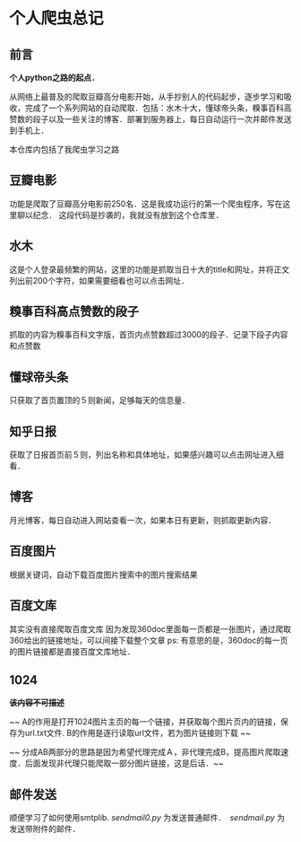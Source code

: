 # 个人爬虫总记

## 前言

**个人python之路的起点．**

从网络上最普及的爬取豆瓣高分电影开始，从手抄别人的代码起步，逐步学习和吸收，完成了一个系列网站的自动爬取．包括：水木十大，懂球帝头条，糗事百科高赞数的段子以及一些关注的博客．部署到服务器上，每日自动运行一次并邮件发送到手机上．

本仓库内包括了我爬虫学习之路

## 豆瓣电影

功能是爬取了豆瓣高分电影前250名．这是我成功运行的第一个爬虫程序，写在这里聊以纪念．
这段代码是抄袭的，我就没有放到这个仓库里．

## 水木

这是个人登录最频繁的网站，这里的功能是抓取当日十大的title和网址，并将正文列出前200个字符，如果需要细看也可以点击网址．

## 糗事百科高点赞数的段子

抓取的内容为糗事百科文字版，首页内点赞数超过3000的段子．记录下段子内容和点赞数

## 懂球帝头条

只获取了首页置顶的５则新闻，足够每天的信息量．

## 知乎日报

获取了日报首页前５则，列出名称和具体地址，如果感兴趣可以点击网址进入细看．

## 博客

月光博客，每日自动进入网站查看一次，如果本日有更新，则抓取更新内容．

## 百度图片

根据关键词，自动下载百度图片搜索中的图片搜索结果

## 百度文库

其实没有直接爬取百度文库
因为发现360doc里面每一页都是一张图片，通过爬取360给出的链接地址，可以间接下载整个文章
ps: 有意思的是，360doc的每一页的图片链接都是直接百度文库地址．

## 1024

~~**该内容不可描述**~~

~~ A的作用是打开1024图片主页的每一个链接，并获取每个图片页内的链接，保存为url.txt文件. B的作用是逐行读取url文件，若为图片链接则下载 ~~

~~ 分成AB两部分的思路是因为希望代理完成Ａ，非代理完成B，提高图片爬取速度．后面发现非代理只能爬取一部分图片链接，这是后话．~~

## 邮件发送

顺便学习了如何使用smtplib.
*sendmail0.py* 为发送普通邮件．　*sendmail.py* 为发送带附件的邮件．
